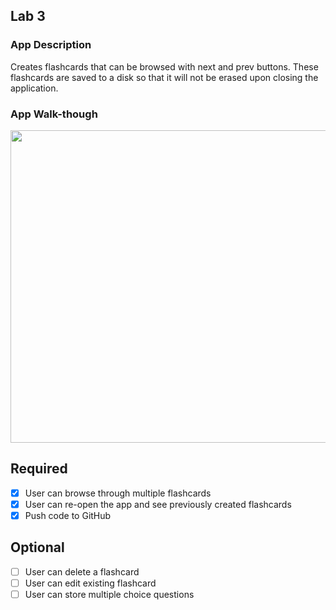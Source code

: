 ## Lab 3

### App Description
Creates flashcards that can be browsed with next and prev buttons. These flashcards are saved to a disk so that it will not be erased upon closing the application.

### App Walk-though

<img src="http://g.recordit.co/E5V8jMPbb8.gif" width=550 height=500><br>


## Required
- [x] User can browse through multiple flashcards
- [x] User can re-open the app and see previously created flashcards
- [x] Push code to GitHub
## Optional
- [ ] User can delete a flashcard
- [ ] User can edit existing flashcard
- [ ] User can store multiple choice questions
